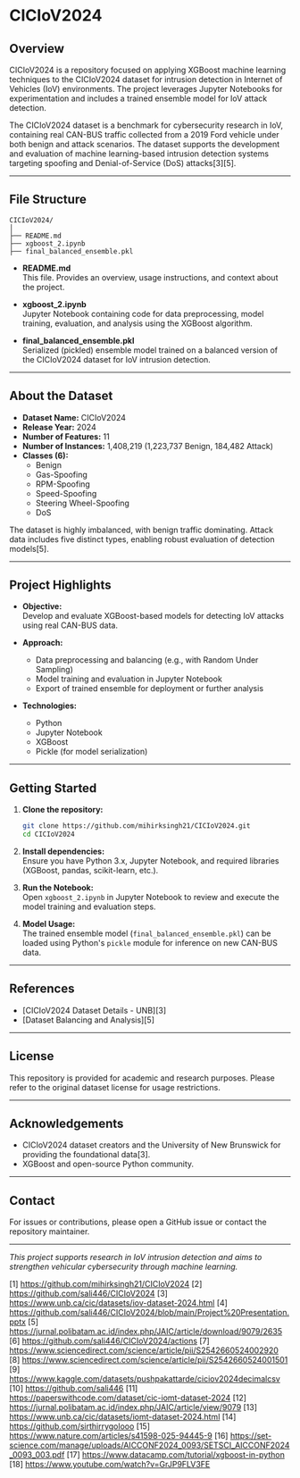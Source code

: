 # CICIoV2024

## Overview

CICIoV2024 is a repository focused on applying XGBoost machine learning techniques to the CICIoV2024 dataset for intrusion detection in Internet of Vehicles (IoV) environments. The project leverages Jupyter Notebooks for experimentation and includes a trained ensemble model for IoV attack detection.

The CICIoV2024 dataset is a benchmark for cybersecurity research in IoV, containing real CAN-BUS traffic collected from a 2019 Ford vehicle under both benign and attack scenarios. The dataset supports the development and evaluation of machine learning-based intrusion detection systems targeting spoofing and Denial-of-Service (DoS) attacks[3][5].

---

## File Structure

```
CICIoV2024/
│
├── README.md
├── xgboost_2.ipynb
├── final_balanced_ensemble.pkl
```

- **README.md**  
  This file. Provides an overview, usage instructions, and context about the project.

- **xgboost_2.ipynb**  
  Jupyter Notebook containing code for data preprocessing, model training, evaluation, and analysis using the XGBoost algorithm.

- **final_balanced_ensemble.pkl**  
  Serialized (pickled) ensemble model trained on a balanced version of the CICIoV2024 dataset for IoV intrusion detection.

---

## About the Dataset

- **Dataset Name:** CICIoV2024
- **Release Year:** 2024
- **Number of Features:** 11
- **Number of Instances:** 1,408,219 (1,223,737 Benign, 184,482 Attack)
- **Classes (6):**
  - Benign
  - Gas-Spoofing
  - RPM-Spoofing
  - Speed-Spoofing
  - Steering Wheel-Spoofing
  - DoS

The dataset is highly imbalanced, with benign traffic dominating. Attack data includes five distinct types, enabling robust evaluation of detection models[5].

---

## Project Highlights

- **Objective:**  
  Develop and evaluate XGBoost-based models for detecting IoV attacks using real CAN-BUS data.

- **Approach:**  
  - Data preprocessing and balancing (e.g., with Random Under Sampling)
  - Model training and evaluation in Jupyter Notebook
  - Export of trained ensemble for deployment or further analysis

- **Technologies:**  
  - Python
  - Jupyter Notebook
  - XGBoost
  - Pickle (for model serialization)

---

## Getting Started

1. **Clone the repository:**
   ```bash
   git clone https://github.com/mihirksingh21/CICIoV2024.git
   cd CICIoV2024
   ```

2. **Install dependencies:**  
   Ensure you have Python 3.x, Jupyter Notebook, and required libraries (XGBoost, pandas, scikit-learn, etc.).

3. **Run the Notebook:**  
   Open `xgboost_2.ipynb` in Jupyter Notebook to review and execute the model training and evaluation steps.

4. **Model Usage:**  
   The trained ensemble model (`final_balanced_ensemble.pkl`) can be loaded using Python's `pickle` module for inference on new CAN-BUS data.

---

## References

- [CICIoV2024 Dataset Details - UNB][3]
- [Dataset Balancing and Analysis][5]

---

## License

This repository is provided for academic and research purposes. Please refer to the original dataset license for usage restrictions.

---

## Acknowledgements

- CICIoV2024 dataset creators and the University of New Brunswick for providing the foundational data[3].
- XGBoost and open-source Python community.

---

## Contact

For issues or contributions, please open a GitHub issue or contact the repository maintainer.

---

*This project supports research in IoV intrusion detection and aims to strengthen vehicular cybersecurity through machine learning.*

[1] https://github.com/mihirksingh21/CICIoV2024
[2] https://github.com/sali446/CICIoV2024
[3] https://www.unb.ca/cic/datasets/iov-dataset-2024.html
[4] https://github.com/sali446/CICIoV2024/blob/main/Project%20Presentation.pptx
[5] https://jurnal.polibatam.ac.id/index.php/JAIC/article/download/9079/2635
[6] https://github.com/sali446/CICIoV2024/actions
[7] https://www.sciencedirect.com/science/article/pii/S2542660524002920
[8] https://www.sciencedirect.com/science/article/pii/S2542660524001501
[9] https://www.kaggle.com/datasets/pushpakattarde/ciciov2024decimalcsv
[10] https://github.com/sali446
[11] https://paperswithcode.com/dataset/cic-iomt-dataset-2024
[12] https://jurnal.polibatam.ac.id/index.php/JAIC/article/view/9079
[13] https://www.unb.ca/cic/datasets/iomt-dataset-2024.html
[14] https://github.com/sirthirrygolooo
[15] https://www.nature.com/articles/s41598-025-94445-9
[16] https://set-science.com/manage/uploads/AICCONF2024_0093/SETSCI_AICCONF2024_0093_003.pdf
[17] https://www.datacamp.com/tutorial/xgboost-in-python
[18] https://www.youtube.com/watch?v=GrJP9FLV3FE
